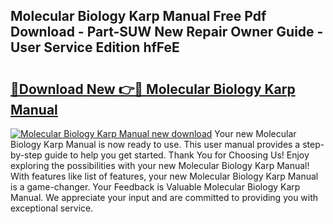 ## Molecular Biology Karp Manual Free Pdf Download - Part-SUW New Repair Owner Guide - User Service Edition hfFeE

# <h2><a href="http://bc92275.oget.top/?id=Molecular+Biology+Karp+Manual">🔗Download New 👉🔴 Molecular Biology Karp Manual</a></h2>

[![Molecular Biology Karp Manual new download](https://i.imgur.com/5g1atiW.png)](http://bc92275.oget.top/?id=Molecular+Biology+Karp+Manual)
Your new Molecular Biology Karp Manual is now ready to use. This user manual provides a step-by-step guide to help you get started. Thank You for Choosing Us! Enjoy exploring the possibilities with your new Molecular Biology Karp Manual! With features like list of features, your new Molecular Biology Karp Manual is a game-changer. Your Feedback is Valuable Molecular Biology Karp Manual. We appreciate your input and are committed to providing you with exceptional service.
